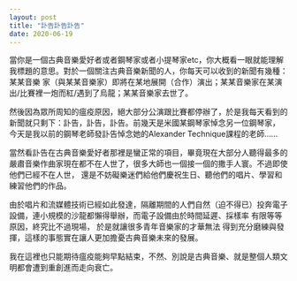 ```yaml
---
layout: post
title: "訃告訃告訃告"
date: 2020-06-19
---
```

當你是一個古典音樂愛好者或者鋼琴家或者小提琴家etc，你大概看一眼就能理解我標題的意思。對於一個關注古典音樂新聞的人，你每天可以收到的新聞有幾種：某某音樂
家（與某某音樂家）即將在某地展開（合作）演出；某某音樂家在某演出/比賽裡一炮而紅/遇到了烏龍；某某音樂家去世了。

然後因為眾所周知的瘟疫原因，絕大部分公演跟比賽都停辦了，於是我每天看到的新聞就只剩下：訃告，訃告，訃告。前幾天是米國某鋼琴家悼念另一位鋼琴家，
今天是我以前的鋼琴老師發訃告悼念她的Alexander Technique課程的老師……

當然看訃告在古典音樂愛好者那裡是蠻正常的項目，畢竟現在大部分人聽得最多的嚴肅音樂作曲家現在都不在人世了，很多大師也一個接一個的撒手人寰。不過即使他們已經不在人世，
還是不妨礙樂迷們給他們慶祝生日、聽他們的唱片、學習和練習他們的作品。

由於唱片和流媒體技術已經如此發達，隔離期間的人們自然（迫不得已）投奔電子設備，連小規模的沙龍都懶得舉辦，而電子設備由於時間延遲、採樣率
有限等等原因，終究比不過現場，
於是就讓很多青年音樂家的才華無法
得到充分磨練與發揮，這樣的事態實在讓人更加擔憂古典音樂未來的發展。

我在這裡也只能期待瘟疫能夠早點結束，不然、別說是古典音樂、就是整個人類文明都會遭到重創進而走向衰亡。
